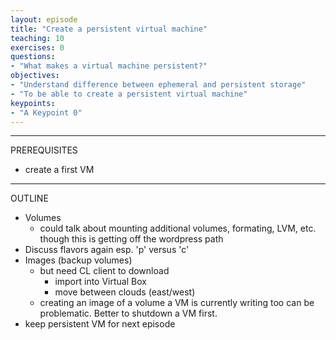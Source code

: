```yaml
---
layout: episode
title: "Create a persistent virtual machine"
teaching: 10
exercises: 0
questions:
- "What makes a virtual machine persistent?"
objectives:
- "Understand difference between ephemeral and persistent storage"
- "To be able to create a persistent virtual machine"
keypoints:
- "A Keypoint 0"
---
```


---
PREREQUISITES
* create a first VM

---
OUTLINE

* Volumes
  * could talk about mounting additional volumes, formating, LVM, etc. though this is getting off the wordpress path
* Discuss flavors again esp. 'p' versus 'c'
* Images (backup volumes)
  * but need CL client to download
    * import into Virtual Box
    * move between clouds (east/west)
  * creating an image of a volume a VM is currently writing too can be problematic. Better to shutdown a VM first.
* keep persistent VM for next episode

